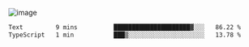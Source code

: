 ![image](https://github-profile-trophy.vercel.app/?username=CMOISDEAD&theme=oldie&row=1&no-frame=true&no-bg=true&margin-w=15&margin-h=15)
<!--START_SECTION:waka-->

```txt
Text         9 mins          █████████████████████▓░░░   86.22 %
TypeScript   1 min           ███▒░░░░░░░░░░░░░░░░░░░░░   13.78 %
```

<!--END_SECTION:waka--> 
